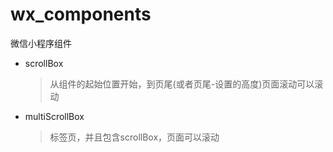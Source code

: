 # wx_components

微信小程序组件

+ scrollBox

  > 从组件的起始位置开始，到页尾(或者页尾-设置的高度)页面滚动可以滚动

+ multiScrollBox

  > 标签页，并且包含scrollBox，页面可以滚动

